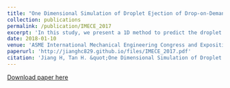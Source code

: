 ```yaml
---
title: "One Dimensional Simulation of Droplet Ejection of Drop-on-Demand Inkjet"
collection: publications
permalink: /publication/IMECE_2017
excerpt: 'In this study, we present a 1D method to predict the droplet ejection of a drop-on-demand (DoD) inkjet which includes the drop breakup, coalescence, and the meniscus movement at nozzle orifice. A simplified 1D slender-jet analysis based on the lubrication approximation is used to study the drop breakup. In this model, the free-surface (liquid-air interface) is represented by a shape function so that the full Navier-Stokes (NS) equations can be linearized into a set of simple partial differential equations (PDEs) which are solved by method of lines (MOL). The shape-preserving piecewise cubic interpolation and third-order polynomial curve are employed to merge approaching droplets smoothly. The printhead is simplified into a circular tube, and a 2D axisymmetric unsteady Poiseuille flow model is adopted to acquire the relationship between the time-dependent driving pressure and velocity profile of the meniscus. Drop breakup and meniscus movement are coupled together by a threshold of meniscus extension to complete a full simulation of droplet ejection. These algorithms and simulations are carried out using MATLAB code. The result is compared with a high fidelity 2D simulation which was previously developed, and good agreement is found. This demonstrates that the proposed method enables rapid parametric analysis of DoD inkjet droplet ejection as a function of nozzle dimensions, driving pressure and fluid properties.'
date: 2018-01-10
venue: 'ASME International Mechanical Engineering Congress and Exposition'
paperurl: 'http://jianghc829.github.io/files/IMECE_2017.pdf'
citation: 'Jiang H, Tan H. &quot;One Dimensional Simulation of Droplet Ejection of Drop-on-Demand Inkjet.&quot; <i>ASME International Mechanical Engineering Congress and Exposition 2017</i>. American Society of Mechanical Engineers Digital Collection.'
---
```


[Download paper here](http://jianghc829.github.io/files/IMECE_2017.pdf)